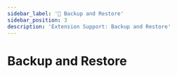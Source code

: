 ```yaml
---
sidebar_label: '🔏 Backup and Restore'
sidebar_position: 3
description: 'Extension Support: Backup and Restore'
---
```


# Backup and Restore 

